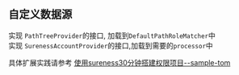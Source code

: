 ## 自定义数据源    

实现 `PathTreeProvider`的接口, 加载到`DefaultPathRoleMatcher`中   
实现 `SurenessAccountProvider`的接口,加载到需要的`processor`中  

具体扩展实践请参考 [使用sureness30分钟搭建权限项目--sample-tom](https://github.com/tomsun28/sureness)  
